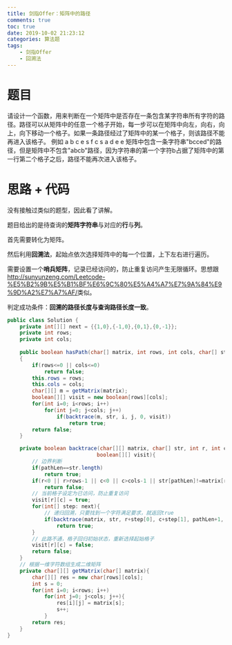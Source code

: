 ```yaml
---
title: 剑指Offer：矩阵中的路径
comments: true
toc: true
date: 2019-10-02 21:23:12
categories: 算法题
tags: 
    - 剑指Offer
    - 回溯法
---
```


# 题目

请设计一个函数，用来判断在一个矩阵中是否存在一条包含某字符串所有字符的路径。路径可以从矩阵中的任意一个格子开始，每一步可以在矩阵中向左，向右，向上，向下移动一个格子。如果一条路径经过了矩阵中的某一个格子，则该路径不能再进入该格子。 例如 a b c e s f c s a d e e 矩阵中包含一条字符串"bcced"的路径，但是矩阵中不包含"abcb"路径，因为字符串的第一个字符b占据了矩阵中的第一行第二个格子之后，路径不能再次进入该格子。

# 思路 + 代码

没有接触过类似的题型，因此看了讲解。

题目给出的是待查询的**矩阵字符串**与对应的**行**与**列**。

首先需要转化为矩阵。

然后利用**回溯法**，起始点依次选择矩阵中的每一个位置，上下左右进行遍历。

需要设置一个**哨兵矩阵**，记录已经访问的，防止重复访问产生无限循环。思想跟<u>http://sunyunzeng.com/Leetcode-%E5%B2%9B%E5%B1%BF%E6%9C%80%E5%A4%A7%E7%9A%84%E9%9D%A2%E7%A7%AF/</u>类似。

判定成功条件：**回溯的路径长度与查询路径长度一致**。

```java
public class Solution {
    private int[][] next = {{1,0},{-1,0},{0,1},{0,-1}};
    private int rows;
    private int cols;
    
    public boolean hasPath(char[] matrix, int rows, int cols, char[] str)
    {    
        if(rows<=0 || cols<=0)
            return false;
        this.rows = rows;
        this.cols = cols;
        char[][] m = getMatrix(matrix);
        boolean[][] visit = new boolean[rows][cols];
        for(int i=0; i<rows; i++)
            for(int j=0; j<cols; j++)
                if(backtrace(m, str, i, j, 0, visit))
                    return true;
        return false;
    }

    private boolean backtrace(char[][] matrix, char[] str, int r, int c, int pathLen, 
                             boolean[][] visit){
        // 边界判断
        if(pathLen==str.length)
            return true;
        if(r<0 || r>rows-1 || c<0 || c>cols-1 || str[pathLen]!=matrix[r][c] || visit[r][c])
            return false;
        // 当前格子设定为已访问，防止重复访问
        visit[r][c] = true;
        for(int[] step: next){
            // 递归回溯，只要找到一个字符满足要求，就返回true
            if(backtrace(matrix, str, r+step[0], c+step[1], pathLen+1, visit))
                return true;
        }
        // 此路不通，格子回归初始状态，重新选择起始格子
        visit[r][c] = false;
        return false;
    }
    // 根据一维字符数组生成二维矩阵
    private char[][] getMatrix(char[] matrix){
        char[][] res = new char[rows][cols];
        int s = 0;
        for(int i=0; i<rows; i++)
            for(int j=0; j<cols; j++){
                res[i][j] = matrix[s];
                s++;
            }
        return res;
    }
}
```